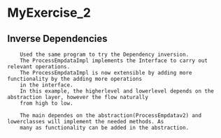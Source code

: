 # MyExercise_2

## Inverse Dependencies
        Used the same program to try the Dependency inversion. 
        The ProcessEmpdataImpl implements the Interface to carry out relevant operations.
        The ProcessEmpdataImpl is now extensible by adding more functionality by the adding more operations
        in the interface. 
        In this example, the higherlevel and lowerlevel depends on the abstraction layer, however the flow naturally 
        from high to low. 
        
        The main dependes on the abstraction(ProcessEmpdatav2) and lowerclasses will implement the needed methods. As 
        many as functionality can be added in the abstraction. 